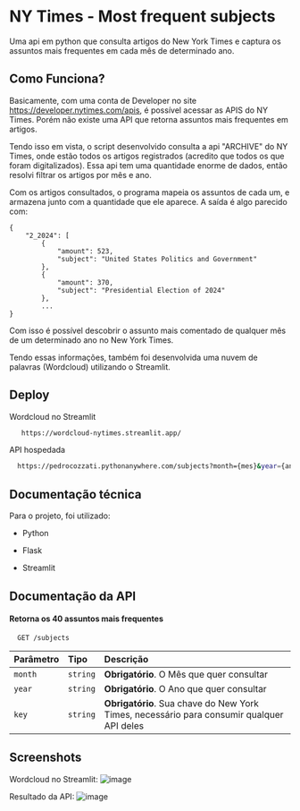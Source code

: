 
# NY Times - Most frequent subjects

Uma api em python que consulta artigos do New York Times e captura os assuntos mais frequentes em cada mês de determinado ano.





## Como Funciona?

Basicamente, com uma conta de Developer no site https://developer.nytimes.com/apis, é possível acessar as APIS do NY Times. Porém não existe uma API que retorna assuntos mais frequentes em artigos.

Tendo isso em vista, o script desenvolvido consulta a api "ARCHIVE" do NY Times, onde estão todos os artigos registrados (acredito que todos os que foram digitalizados). Essa api tem uma quantidade enorme de dados, então resolvi filtrar os artigos por mês e ano.

Com os artigos consultados, o programa mapeia os assuntos de cada um, e armazena junto com a quantidade que ele aparece. A saída é algo parecido com:

```code
{
    "2_2024": [
        {
            "amount": 523,
            "subject": "United States Politics and Government"
        },
        {
            "amount": 370,
            "subject": "Presidential Election of 2024"
        },
        ...
}
```

Com isso é possível descobrir o assunto mais comentado de qualquer mês de um determinado ano no New York Times.

Tendo essas informações, também foi desenvolvida uma nuvem de palavras (Wordcloud) utilizando o Streamlit.
## Deploy

Wordcloud no Streamlit
```bash
   https://wordcloud-nytimes.streamlit.app/
```
API hospedada
```bash
  https://pedrocozzati.pythonanywhere.com/subjects?month={mes}&year={ano}&key={sua-chave-nytimes}
```


## Documentação técnica

Para o projeto, foi utilizado: 

- Python

- Flask

- Streamlit








## Documentação da API

#### Retorna os 40 assuntos mais frequentes

```http
  GET /subjects
```

| Parâmetro   | Tipo       | Descrição                           |
| :---------- | :--------- | :---------------------------------- |
| `month` | `string` | **Obrigatório**. O Mês que quer consultar |
| `year` | `string` | **Obrigatório**. O Ano que quer consultar |
| `key` | `string` | **Obrigatório**. Sua chave do New York Times, necessário para consumir qualquer API deles |



## Screenshots

Wordcloud no Streamlit:
![image](https://github.com/PedroCozzati/ny-times-subject-by-month/assets/80106385/ee03ec38-be03-4e8d-ba9e-f89d21148634)

Resultado da API:
![image](https://github.com/PedroCozzati/python-engdados/assets/80106385/a08cb0da-f015-4e14-a84e-f060c223afd5)

